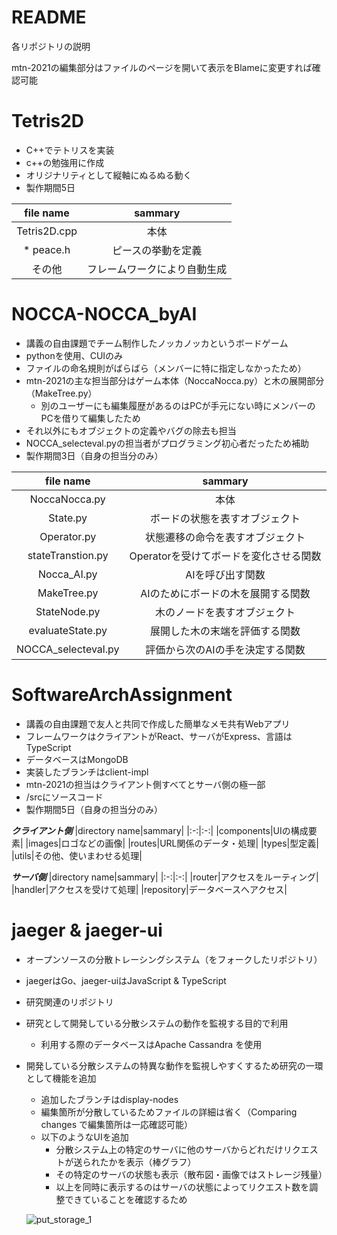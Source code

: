 # README 
各リポジトリの説明

mtn-2021の編集部分はファイルのページを開いて表示をBlameに変更すれば確認可能

# Tetris2D
* C++でテトリスを実装
* c++の勉強用に作成
* オリジナリティとして縦軸にぬるぬる動く
* 製作期間5日

|file name|sammary|
|:-:|:-:|
|Tetris2D.cpp|本体|
|* peace.h|ピースの挙動を定義|
|その他|フレームワークにより自動生成|

# NOCCA-NOCCA_byAI
* 講義の自由課題でチーム制作したノッカノッカというボードゲーム
* pythonを使用、CUIのみ
* ファイルの命名規則がばらばら（メンバーに特に指定しなかったため）
* mtn-2021の主な担当部分はゲーム本体（NoccaNocca.py）と木の展開部分（MakeTree.py）
  * 別のユーザーにも編集履歴があるのはPCが手元にない時にメンバーのPCを借りて編集したため
* それ以外にもオブジェクトの定義やバグの除去も担当
* NOCCA_selecteval.pyの担当者がプログラミング初心者だったため補助
* 製作期間3日（自身の担当分のみ）

|file name|sammary|
|:-:|:-:|
|NoccaNocca.py|本体|
|State.py|ボードの状態を表すオブジェクト|
|Operator.py|状態遷移の命令を表すオブジェクト|
|stateTranstion.py|Operatorを受けてボードを変化させる関数|
|Nocca_AI.py|AIを呼び出す関数|
|MakeTree.py|AIのためにボードの木を展開する関数|
|StateNode.py|木のノードを表すオブジェクト|
|evaluateState.py|展開した木の末端を評価する関数|
|NOCCA_selecteval.py|評価から次のAIの手を決定する関数|

# SoftwareArchAssignment
* 講義の自由課題で友人と共同で作成した簡単なメモ共有Webアプリ
* フレームワークはクライアントがReact、サーバがExpress、言語はTypeScript
* データベースはMongoDB
* 実装したブランチはclient-impl
* mtn-2021の担当はクライアント側すべてとサーバ側の極一部
* /srcにソースコード
* 製作期間5日（自身の担当分のみ）

***クライアント側***
|directory name|sammary|
|:-:|:-:|
|components|UIの構成要素|
|images|ロゴなどの画像|
|routes|URL関係のデータ・処理|
|types|型定義|
|utils|その他、使いまわせる処理|

***サーバ側***
|directory name|sammary|
|:-:|:-:|
|router|アクセスをルーティング|
|handler|アクセスを受けて処理|
|repository|データベースへアクセス|

# jaeger & jaeger-ui
* オープンソースの分散トレーシングシステム（をフォークしたリポジトリ）
* jaegerはGo、jaeger-uiはJavaScript & TypeScript
* 研究関連のリポジトリ
* 研究として開発している分散システムの動作を監視する目的で利用
  * 利用する際のデータベースはApache Cassandra を使用
* 開発している分散システムの特異な動作を監視しやすくするため研究の一環として機能を追加
  * 追加したブランチはdisplay-nodes  
  * 編集箇所が分散しているためファイルの詳細は省く（Comparing changes で編集箇所は一応確認可能）
  * 以下のようなUIを追加
    * 分散システム上の特定のサーバに他のサーバからどれだけリクエストが送られたかを表示（棒グラフ）
    * その特定のサーバの状態も表示（散布図・画像ではストレージ残量）
    * 以上を同時に表示するのはサーバの状態によってリクエスト数を調整できていることを確認するため

  ![put_storage_1](https://user-images.githubusercontent.com/86408868/156929640-eb6db068-72bd-40b1-8f84-0bc80984c299.png)

